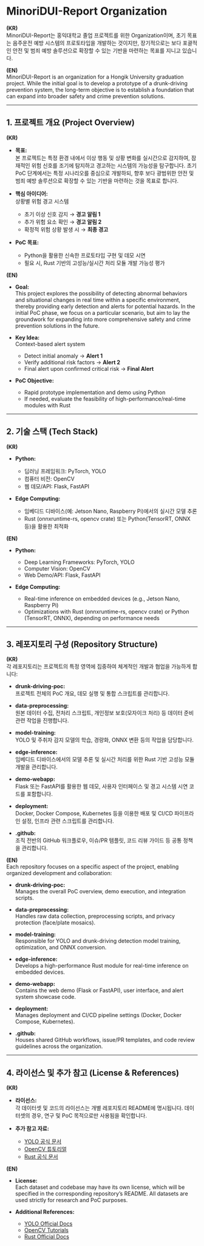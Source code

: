 # MinoriDUI-Report Organization

**(KR)**  
MinoriDUI-Report는 홍익대학교 졸업 프로젝트를 위한 Organization이며, 초기 목표는 음주운전 예방 시스템의 프로토타입을 개발하는 것이지만, 장기적으로는 보다 포괄적인 안전 및 범죄 예방 솔루션으로 확장할 수 있는 기반을 마련하는 목표를 지니고 있습니다.

**(EN)**  
MinoriDUI-Report is an organization for a Hongik University graduation project. While the initial goal is to develop a prototype of a drunk-driving prevention system, the long-term objective is to establish a foundation that can expand into broader safety and crime prevention solutions.

---

## 1. 프로젝트 개요 (Project Overview)

**(KR)**  
- **목표:**  
  본 프로젝트는 특정 환경 내에서 이상 행동 및 상황 변화를 실시간으로 감지하여, 잠재적인 위험 신호를 조기에 탐지하고 경고하는 시스템의 가능성을 탐구합니다. 초기 PoC 단계에서는 특정 시나리오를 중심으로 개발하되, 향후 보다 광범위한 안전 및 범죄 예방 솔루션으로 확장할 수 있는 기반을 마련하는 것을 목표로 합니다.

- **핵심 아이디어:**  
  상황별 위험 경고 시스템  
  - 초기 이상 신호 감지 → **경고 알림 1**  
  - 추가 위험 요소 확인 → **경고 알림 2**  
  - 확정적 위험 상황 발생 시 → **최종 경고**

- **PoC 목표:**  
  - Python을 활용한 신속한 프로토타입 구현 및 데모 시연  
  - 필요 시, Rust 기반의 고성능/실시간 처리 모듈 개발 가능성 평가

**(EN)**  
- **Goal:**  
  This project explores the possibility of detecting abnormal behaviors and situational changes in real time within a specific environment, thereby providing early detection and alerts for potential hazards. In the initial PoC phase, we focus on a particular scenario, but aim to lay the groundwork for expanding into more comprehensive safety and crime prevention solutions in the future.

- **Key Idea:**  
  Context-based alert system  
  - Detect initial anomaly → **Alert 1**  
  - Verify additional risk factors → **Alert 2**  
  - Final alert upon confirmed critical risk → **Final Alert**

- **PoC Objective:**  
  - Rapid prototype implementation and demo using Python  
  - If needed, evaluate the feasibility of high-performance/real-time modules with Rust

---

## 2. 기술 스택 (Tech Stack)

**(KR)**  
- **Python:**  
  - 딥러닝 프레임워크: PyTorch, YOLO  
  - 컴퓨터 비전: OpenCV  
  - 웹 데모/API: Flask, FastAPI

- **Edge Computing:**  
  - 임베디드 디바이스(예: Jetson Nano, Raspberry Pi)에서의 실시간 모델 추론  
  - Rust (onnxruntime-rs, opencv crate) 또는 Python(TensorRT, ONNX 등)을 활용한 최적화

**(EN)**  
- **Python:**  
  - Deep Learning Frameworks: PyTorch, YOLO  
  - Computer Vision: OpenCV  
  - Web Demo/API: Flask, FastAPI

- **Edge Computing:**  
  - Real-time inference on embedded devices (e.g., Jetson Nano, Raspberry Pi)  
  - Optimizations with Rust (onnxruntime-rs, opencv crate) or Python (TensorRT, ONNX), depending on performance needs

---

## 3. 레포지토리 구성 (Repository Structure)

**(KR)**  
각 레포지토리는 프로젝트의 특정 영역에 집중하여 체계적인 개발과 협업을 가능하게 합니다:

- **drunk-driving-poc:**  
  프로젝트 전체의 PoC 개요, 데모 실행 및 통합 스크립트를 관리합니다.

- **data-preprocessing:**  
  원본 데이터 수집, 전처리 스크립트, 개인정보 보호(모자이크 처리) 등 데이터 준비 관련 작업을 진행합니다.

- **model-training:**  
  YOLO 및 주취자 감지 모델의 학습, 경량화, ONNX 변환 등의 작업을 담당합니다.

- **edge-inference:**  
  임베디드 디바이스에서의 모델 추론 및 실시간 처리를 위한 Rust 기반 고성능 모듈 개발을 관리합니다.

- **demo-webapp:**  
  Flask 또는 FastAPI를 활용한 웹 데모, 사용자 인터페이스 및 경고 시스템 시연 코드를 포함합니다.

- **deployment:**  
  Docker, Docker Compose, Kubernetes 등을 이용한 배포 및 CI/CD 파이프라인 설정, 인프라 관련 스크립트를 관리합니다.

- **.github:**  
  조직 전반의 GitHub 워크플로우, 이슈/PR 템플릿, 코드 리뷰 가이드 등 공통 정책을 관리합니다.

**(EN)**  
Each repository focuses on a specific aspect of the project, enabling organized development and collaboration:

- **drunk-driving-poc:**  
  Manages the overall PoC overview, demo execution, and integration scripts.

- **data-preprocessing:**  
  Handles raw data collection, preprocessing scripts, and privacy protection (face/plate mosaics).

- **model-training:**  
  Responsible for YOLO and drunk-driving detection model training, optimization, and ONNX conversion.

- **edge-inference:**  
  Develops a high-performance Rust module for real-time inference on embedded devices.

- **demo-webapp:**  
  Contains the web demo (Flask or FastAPI), user interface, and alert system showcase code.

- **deployment:**  
  Manages deployment and CI/CD pipeline settings (Docker, Docker Compose, Kubernetes).

- **.github:**  
  Houses shared GitHub workflows, issue/PR templates, and code review guidelines across the organization.

---

## 4. 라이선스 및 추가 참고 (License & References)

**(KR)**  
- **라이선스:**  
  각 데이터셋 및 코드의 라이선스는 개별 레포지토리 README에 명시됩니다. 데이터셋의 경우, 연구 및 PoC 목적으로만 사용됨을 확인합니다.

- **추가 참고 자료:**  
  - [YOLO 공식 문서](https://pjreddie.com/darknet/yolo/)  
  - [OpenCV 튜토리얼](https://opencv.org/)  
  - [Rust 공식 문서](https://www.rust-lang.org/learn)

**(EN)**  
- **License:**  
  Each dataset and codebase may have its own license, which will be specified in the corresponding repository’s README. All datasets are used strictly for research and PoC purposes.

- **Additional References:**  
  - [YOLO Official Docs](https://pjreddie.com/darknet/yolo/)  
  - [OpenCV Tutorials](https://opencv.org/)  
  - [Rust Official Docs](https://www.rust-lang.org/learn)
